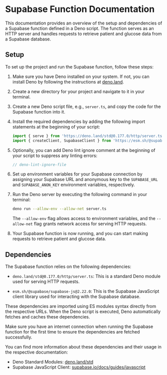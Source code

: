 # Supabase Function Documentation

This documentation provides an overview of the setup and dependencies of a Supabase function defined in a Deno script. The function serves as an HTTP server and handles requests to retrieve patient and glucose data from a Supabase database.

## Setup

To set up the project and run the Supabase function, follow these steps:

1. Make sure you have Deno installed on your system. If not, you can install Deno by following the instructions at [deno.land](https://deno.land).

2. Create a new directory for your project and navigate to it in your terminal.

3. Create a new Deno script file, e.g., `server.ts`, and copy the code for the Supabase function into it.

4. Install the required dependencies by adding the following import statements at the beginning of your script:

   ```typescript
   import { serve } from 'https://deno.land/std@0.177.0/http/server.ts';
   import { createClient, SupabaseClient } from 'https://esm.sh/@supabase/supabase-js@2.22.0';
   ```

5. Optionally, you can add Deno lint ignore comment at the beginning of your script to suppress any linting errors:

   ```typescript
   // deno-lint-ignore-file
   ```

6. Set up environment variables for your Supabase connection by assigning your Supabase URL and anonymous key to the `SUPABASE_URL` and `SUPABASE_ANON_KEY` environment variables, respectively.

7. Run the Deno server by executing the following command in your terminal:

   ```bash
   deno run --allow-env --allow-net server.ts
   ```

   The `--allow-env` flag allows access to environment variables, and the `--allow-net` flag grants network access for serving HTTP requests.

8. Your Supabase function is now running, and you can start making requests to retrieve patient and glucose data.

## Dependencies

The Supabase function relies on the following dependencies:

- `deno.land/std@0.177.0/http/server.ts`: This is a standard Deno module used for serving HTTP requests.

- `esm.sh/@supabase/supabase-js@2.22.0`: This is the Supabase JavaScript client library used for interacting with the Supabase database.

These dependencies are imported using ES modules syntax directly from the respective URLs. When the Deno script is executed, Deno automatically fetches and caches these dependencies.

Make sure you have an internet connection when running the Supabase function for the first time to ensure the dependencies are fetched successfully.

You can find more information about these dependencies and their usage in the respective documentation:

- Deno Standard Modules: [deno.land/std](https://deno.land/std)
- Supabase JavaScript Client: [supabase.io/docs/guides/javascript](https://supabase.io/docs/guides/javascript)
